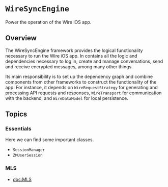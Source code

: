 # ``WireSyncEngine``

Power the operation of the Wire iOS app.

## Overview

The WireSyncEngine framework provides the logical functionality necessary to run the Wire
iOS app. In contains all the logic and dependencies necessary to log in, create and manage
conversations, send and receive encrypted messages, among many other things.

Its main responsibility is to set up the dependency graph and combine components from
other frameworks to construct the functionality of the app. For instance, it depends on
`WireRequestStrategy` for generating and processing API requests and responses, `WireTransport`
for communication with the backend, and `WireDataModel` for local persistence.

## Topics

### Essentials

Here we can find some important classes.

- ``SessionManager``
- ``ZMUserSession``

### MLS

- <doc:MLS>
